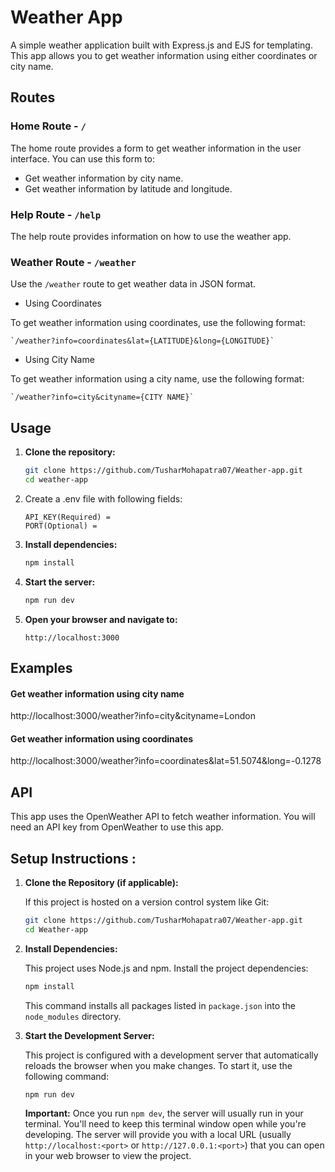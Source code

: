 # Weather App

A simple weather application built with Express.js and EJS for templating. This app allows you to get weather information using either coordinates or city name.

## Routes

### Home Route - `/`

The home route provides a form to get weather information in the user interface. You can use this form to:

- Get weather information by city name.
- Get weather information by latitude and longitude.

### Help Route - `/help`

The help route provides information on how to use the weather app.

### Weather Route - `/weather`

Use the `/weather` route to get weather data in JSON format.

- Using Coordinates

To get weather information using coordinates, use the following format:

    `/weather?info=coordinates&lat={LATITUDE}&long={LONGITUDE}`

- Using City Name

To get weather information using a city name, use the following format:

    `/weather?info=city&cityname={CITY NAME}`

## Usage

1.  **Clone the repository:**

    ```sh
    git clone https://github.com/TusharMohapatra07/Weather-app.git
    cd weather-app
    ```

2.  Create a .env file with following fields:

    ```
    API_KEY(Required) =
    PORT(Optional) =
    ```

3.  **Install dependencies:**

    ```sh
    npm install
    ```

4.  **Start the server:**

    ```sh
    npm run dev
    ```

5.  **Open your browser and navigate to:**

    ```
    http://localhost:3000
    ```

## Examples

#### Get weather information using city name

http://localhost:3000/weather?info=city&cityname=London

#### Get weather information using coordinates

http://localhost:3000/weather?info=coordinates&lat=51.5074&long=-0.1278

## API

This app uses the OpenWeather API to fetch weather information. You will need an API key from OpenWeather to use this app.

## Setup Instructions :

1.  **Clone the Repository (if applicable):**

    If this project is hosted on a version control system like Git:

    ```bash
    git clone https://github.com/TusharMohapatra07/Weather-app.git
    cd Weather-app
    ```

2.  **Install Dependencies:**

    This project uses Node.js and npm. Install the project dependencies:

    ```bash
    npm install
    ```

    This command installs all packages listed in `package.json` into the `node_modules` directory.

3.  **Start the Development Server:**

    This project is configured with a development server that automatically reloads the browser when you make changes. To start it, use the following command:

    ```bash
    npm run dev
    ```

    **Important:** Once you run `npm dev`, the server will usually run in your terminal. You'll need to keep this terminal window open while you're developing. The server will provide you with a local URL (usually `http://localhost:<port>` or `http://127.0.0.1:<port>`) that you can open in your web browser to view the project.

